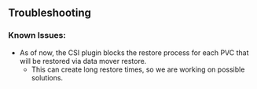 ## Troubleshooting

### Known Issues:

- As of now, the CSI plugin blocks the restore process for each PVC that will
    be restored via data mover restore. 
    - This can create long restore times, so we are working on possible solutions.
    